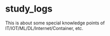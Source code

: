 # study_logs
This is about some special knowledge points of  IT/IOT/ML/DL/Internet/Container, etc.  
